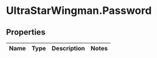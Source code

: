 # UltraStarWingman.Password

## Properties

Name | Type | Description | Notes
------------ | ------------- | ------------- | -------------


